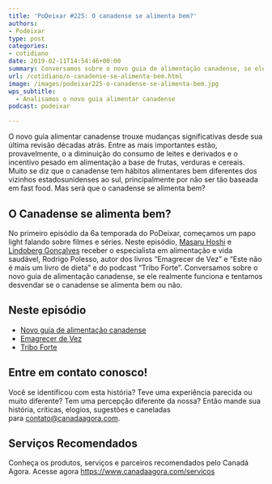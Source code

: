 ```yaml
---
title: 'PoDeixar #225: O canadense se alimenta bem?'
authors:
- Podeixar
type: post
categories:
- cotidiano
date: 2019-02-11T14:54:46+00:00
summary: Conversamos sobre o novo guia de alimentação canadense, se ele realmente funciona e tentamos desvendar se o canadense se alimenta bem ou não.
url: /cotidiano/o-canadense-se-alimenta-bem.html
image: /images/podeixar225-o-canadense-se-alimenta-bem.jpg
wps_subtitle:
  - Analisamos o novo guia alimentar canadense
podcast: podeixar

---
```

O novo guia alimentar canadense trouxe mudanças significativas desde sua última revisão décadas atrás. Entre as mais importantes estão, provavelmente, o a diminuição do consumo de leites e derivados e o incentivo pesado em alimentação a base de frutas, verduras e cereais. Muito se diz que o canadense tem hábitos alimentares bem diferentes dos vizinhos estadosunidenses ao sul, principalmente por não ser tão baseada em fast food. Mas será que o canadense se alimenta bem?

## O Canadense se alimenta bem?

No primeiro episódio da 6a temporada do PoDeixar, começamos um papo light falando sobre filmes e séries. Neste episódio, [Masaru Hoshi][1] e [Lindoberg Gonçalves][2] receber o especialista em alimentação e vida saudável, Rodrigo Polesso, autor dos livros &#8220;Emagrecer de Vez&#8221; e &#8220;Este não é mais um livro de dieta&#8221; e do podcast &#8220;Tribo Forte&#8221;. Conversamos sobre o novo guia de alimentação canadense, se ele realmente funciona e tentamos desvendar se o canadense se alimenta bem ou não.<figure class="wp-block-embed-youtube wp-block-embed is-type-video is-provider-youtube wp-embed-aspect-16-9 wp-has-aspect-ratio">

<div class="wp-block-embed__wrapper">
  <span class="embed-youtube" style="text-align:center; display: block;"></span>
</div></figure>

## Neste episódio

  * [Novo guia de alimentação canadense][3]
  * [Emagrecer de Vez][4]
  * [Tribo Forte][5]

## Entre em contato conosco!

Você se identificou com esta história? Teve uma experiência parecida ou muito diferente? Tem&nbsp;uma percepção diferente da nossa? Então mande sua história, críticas, elogios, sugestões e caneladas para&nbsp;<contato@canadaagora.com>.

## Serviços Recomendados

Conheça os produtos, serviços e parceiros recomendados pelo Canadá Agora. Acesse agora&nbsp;<https://www.canadaagora.com/servicos>

 [1]: /japa
 [2]: /berg
 [3]: https://food-guide.canada.ca/en/
 [4]: http://emagrecerdevez.com/
 [5]: http://triboforte.com.br/